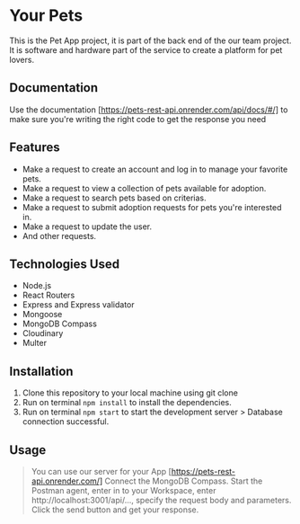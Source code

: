 # Your Pets

This is the Pet App project, it is part of the back end of the our team project. It is software and hardware part of the service to create a platform for pet lovers.

## Documentation

Use the documentation [https://pets-rest-api.onrender.com/api/docs/#/] to make sure you're writing the right code to get the response you need

## Features

- Make a request to create an account and log in to manage your favorite pets.
- Make a request to view a collection of pets available for adoption.
- Make a request to search pets based on criterias.
- Make a request to submit adoption requests for pets you're interested in.
- Make a request to update the user.
- And other requests.

## Technologies Used

- Node.js
- React Routers
- Express and Express validator
- Mongoose
- MongoDB Compass
- Cloudinary
- Multer

## Installation

1. Clone this repository to your local machine using git clone
2. Run on terminal `npm install` to install the dependencies.
3. Run on terminal `npm start` to start the development server > Database connection successful.

## Usage

> You can use our server for your App [https://pets-rest-api.onrender.com/]
> Connect the MongoDB Compass.
> Start the Postman agent, enter in to your Workspace, enter http://localhost:3001/api/..., specify the request body and parameters. Click the send button and get your response.
